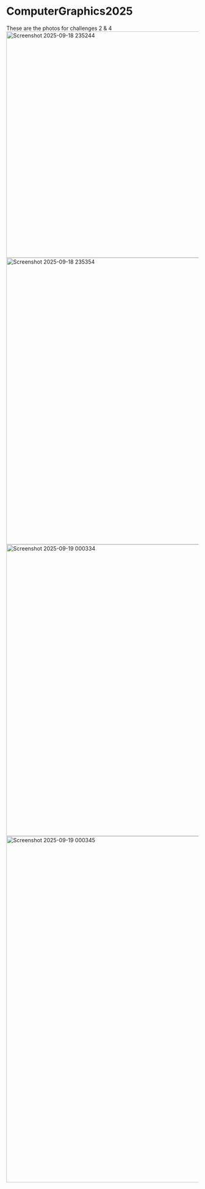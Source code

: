 # ComputerGraphics2025
These are the photos for challenges 2 & 4
<img width="946" height="592" alt="Screenshot 2025-09-18 235244" src="https://github.com/user-attachments/assets/d50e8904-f704-44ef-beee-2ab66044e259" />
<img width="1466" height="750" alt="Screenshot 2025-09-18 235354" src="https://github.com/user-attachments/assets/a01bf5c3-0483-49e5-8c9e-07aea4c53ab5" />
<img width="1247" height="763" alt="Screenshot 2025-09-19 000334" src="https://github.com/user-attachments/assets/dae755b0-81e6-4f54-9af9-7c73ce38c825" />
<img width="1466" height="906" alt="Screenshot 2025-09-19 000345" src="https://github.com/user-attachments/assets/65b46048-67e5-427f-996f-3a0c69ec136f" />
